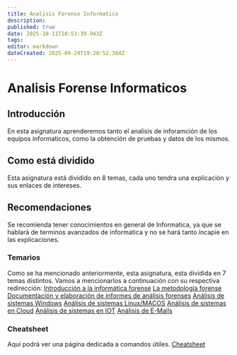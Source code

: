 ```yaml
---
title: Analisis Forense Informatico
description: 
published: true
date: 2025-10-11T18:53:39.943Z
tags: 
editor: markdown
dateCreated: 2025-09-29T19:28:52.384Z
---
```


# Analisis Forense Informaticos
## Introducción
En esta asignatura aprenderemos tanto el analisis de inforamción de los equipos informaticos, como la obtención de pruebas y datos de los mismos.
## Como está dividido
Esta asignatura está dividido en 8 temas, cada uno tendra una explicación y sus enlaces de intereses.
## Recomendaciones
Se recomienda tener conocimientos en general de Informatica, ya que se hablará de terminos avanzados de informatica y no se hará tanto incapie en las explicaciones.
### Temarios
Como se ha mencionado anteriormente, esta asignatura, esta dividida en 7 temas distintos. Vamos a mencionarlos a continuación con su respectiva redirección:
[Introducción a la informática forense](introduccion)
[La metodología forense](Metodologia_Forense)
[Documentación y elaboración de informes de análisis forenses](informes)
[Análisis de sistemas Windows](Artefactos-Windows)
[Análisis de sistemas Linux/MACOS](Analisis_ficheros)
[Análisis de sistemas en Cloud](cloud)
[Análisis de sistemas en IOT](IOT)
[Análisis de E-Mails](e-mail)

### Cheatsheet
Aquí podrá ver una página dedicada a comandos útiles. [Cheatsheet](cheatsheet)

